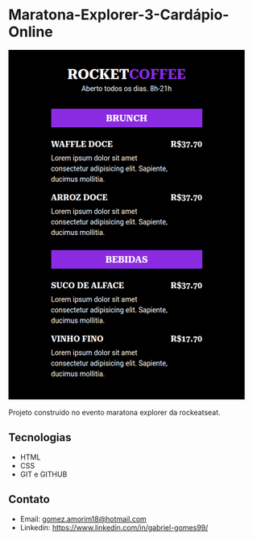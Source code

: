 # Maratona-Explorer-3-Cardápio-Online

![preview](./.github/preview.png)

Projeto construido no evento maratona explorer da rockeatseat.

## Tecnologias 

- HTML
- CSS
- GIT e GITHUB

## Contato

- Email: gomez.amorim18@hotmail.com 
- Linkedin: https://www.linkedin.com/in/gabriel-gomes99/

